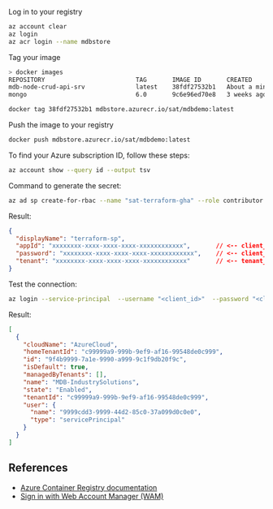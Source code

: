 
Log in to your registry

```sh
az account clear
az login
az acr login --name mdbstore
```

Tag your image
```sh
> docker images
REPOSITORY                         TAG       IMAGE ID       CREATED              SIZE
mdb-node-crud-api-srv              latest    38fdf27532b1   About a minute ago   326MB
mongo                              6.0       9c6e96ed70e8   3 weeks ago          1.01GB
```

```sh
docker tag 38fdf27532b1 mdbstore.azurecr.io/sat/mdbdemo:latest
```

Push the image to your registry
```sh
docker push mdbstore.azurecr.io/sat/mdbdemo:latest
```

To find your Azure subscription ID, follow these steps:
```sh
az account show --query id --output tsv
```

Command to generate the secret:
```sh
az ad sp create-for-rbac --name "sat-terraform-gha" --role contributor --scopes /subscriptions/3f7b9118-7a1e-4a47-5424-3c1fg1b25g5c --sdk-auth
```
Result: 
```json
{
  "displayName": "terraform-sp",
  "appId": "xxxxxxxx-xxxx-xxxx-xxxx-xxxxxxxxxxxx",       // <-- client_id
  "password": "xxxxxxxx-xxxx-xxxx-xxxx-xxxxxxxxxxxx",    // <-- client_secret
  "tenant": "xxxxxxxx-xxxx-xxxx-xxxx-xxxxxxxxxxxx"       // <-- tenant_id
}
```

Test the connection:
```sh
az login --service-principal  --username "<client_id>"  --password "<client_secret>"  --tenant "<tenant_id>"
```
Result: 
```json
[
  {
    "cloudName": "AzureCloud",
    "homeTenantId": "c99999a9-999b-9ef9-af16-99548de0c999",
    "id": "9f4b9999-7a1e-9990-a999-9c1f9db20f9c",
    "isDefault": true,
    "managedByTenants": [],
    "name": "MDB-IndustrySolutions",
    "state": "Enabled",
    "tenantId": "c99999a9-999b-9ef9-af16-99548de0c999",
    "user": {
      "name": "9999cdd3-9999-44d2-85c0-37a099d0c0e0",
      "type": "servicePrincipal"
    }
  }
]
```

## References
- [Azure Container Registry documentation](https://learn.microsoft.com/en-us/azure/container-registry/)
- [Sign in with Web Account Manager (WAM)](https://learn.microsoft.com/en-us/cli/azure/authenticate-azure-cli-interactively#sign-in-with-web-account-manager-wam-on-windows)